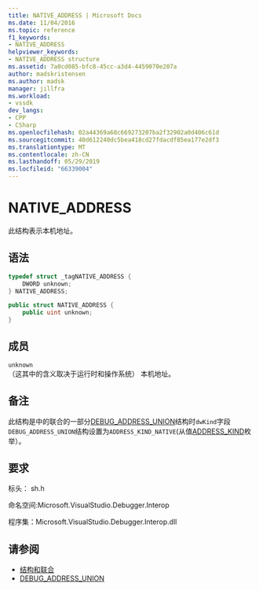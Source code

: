 ```yaml
---
title: NATIVE_ADDRESS | Microsoft Docs
ms.date: 11/04/2016
ms.topic: reference
f1_keywords:
- NATIVE_ADDRESS
helpviewer_keywords:
- NATIVE_ADDRESS structure
ms.assetid: 7a0cd085-bfc8-45cc-a3d4-4459070e207a
author: madskristensen
ms.author: madsk
manager: jillfra
ms.workload:
- vssdk
dev_langs:
- CPP
- CSharp
ms.openlocfilehash: 02a44369a68c669273207ba2f32902a0d406c61d
ms.sourcegitcommit: 40d612240dc5bea418cd27fdacdf85ea177e2df3
ms.translationtype: MT
ms.contentlocale: zh-CN
ms.lasthandoff: 05/29/2019
ms.locfileid: "66339004"
---
```

# <a name="nativeaddress"></a>NATIVE_ADDRESS

此结构表示本机地址。

## <a name="syntax"></a>语法

```cpp
typedef struct _tagNATIVE_ADDRESS {
    DWORD unknown;
} NATIVE_ADDRESS;
```

```csharp
public struct NATIVE_ADDRESS {
    public uint unknown;
}
```

## <a name="members"></a>成员

`unknown`\
（这其中的含义取决于运行时和操作系统） 本机地址。

## <a name="remarks"></a>备注

此结构是中的联合的一部分[DEBUG_ADDRESS_UNION](../../../extensibility/debugger/reference/debug-address-union.md)结构时`dwKind`字段`DEBUG_ADDRESS_UNION`结构设置为`ADDRESS_KIND_NATIVE`(从值[ADDRESS_KIND](../../../extensibility/debugger/reference/address-kind.md)枚举）。

## <a name="requirements"></a>要求

标头： sh.h

命名空间:Microsoft.VisualStudio.Debugger.Interop

程序集：Microsoft.VisualStudio.Debugger.Interop.dll

## <a name="see-also"></a>请参阅

- [结构和联合](../../../extensibility/debugger/reference/structures-and-unions.md)
- [DEBUG_ADDRESS_UNION](../../../extensibility/debugger/reference/debug-address-union.md)
